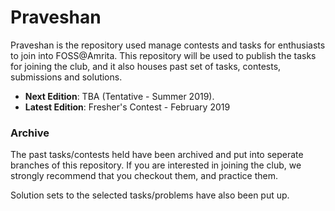 # Praveshan
Praveshan is the repository used manage contests and tasks for enthusiasts to 
join into FOSS@Amrita. This repository will be used to publish the tasks for
joining the club, and it also houses past set of tasks, contests, submissions and
solutions.

* **Next Edition**: TBA (Tentative - Summer 2019). 
* **Latest Edition**: Fresher's Contest - February 2019

### Archive
The past tasks/contests held have been archived and put into seperate branches of 
this repository. If you are interested in joining the club, we strongly recommend that
you checkout them, and practice them.

Solution sets to the selected tasks/problems have also been put up.


